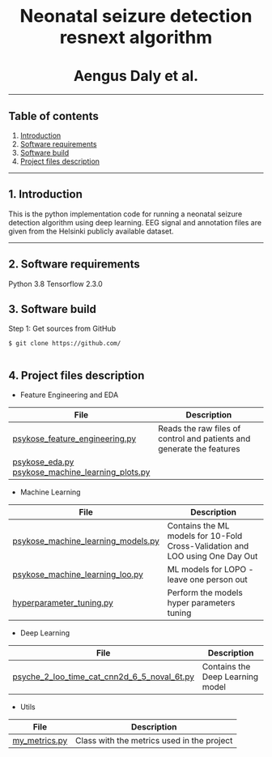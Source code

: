 # 
<h1 align="center" style="display: block; font-size: 2.5em; font-weight: bold; margin-block-start: 1em; margin-block-end: 1em;">  
  <br><br><strong>Neonatal seizure detection resnext algorithm</strong>  
  
</h1>  
<h1 align="center">  
Aengus Daly et al.
</h1>  
  
---  
  ## Table of contents
1. [Introduction](#introduction)  
2. [Software requirements](#software-requirements)  
3. [Software build](#software-build)  
4. [Project files description](#project-files-description)  

---  
## 1. Introduction
  
This is the python implementation code for running a neonatal seizure detection algorithm using deep learning.
EEG signal and annotation files are given from the Helsinki publicly available dataset.
  
---  
  
  
## 2. Software requirements
Python 3.8
Tensorflow 2.3.0
  
  
## 3. Software build
Step 1: Get sources from GitHub 
```shell   
$ git clone https://github.com/
 
```  
  
## 4. Project files description
  
* Feature Engineering and EDA

| File                                                                                | Description |    
|-------------------------------------------------------------------------------------|---|        
| [psykose_feature_engineering.py](./code/psykose_feature_engineering.py)             | Reads the raw files of control and patients and generate the features |
| [psykose_eda.py](./code/psykose_eda.py) <br/> [psykose_machine_learning_plots.py](./code/psykose_machine_learning_plots.py) ||
  
* Machine Learning 

| File                                                                            | Description                                                                   |    
|---------------------------------------------------------------------------------|-------------------------------------------------------------------------------|                 
| [psykose_machine_learning_models.py](./code/psykose_machine_learning_models.py) | Contains the ML models for 10-Fold Cross-Validation and LOO using One Day Out |
| [psykose_machine_learning_loo.py](./code/psykose_machine_learning_loo.py)       | ML models for LOPO - leave one person out                                     |
| [hyperparameter_tuning.py](./code/hyperparameter_tuning.py)                                 | Perform the models hyper parameters tuning                                    |

- Deep Learning  

| File | Description |
|---|---|
| [psyche_2_loo_time_cat_cnn2d_6_5_noval_6t.py](./code/psyche_2_loo_time_cat_cnn2d_6_5_noval_6t.py) | Contains the Deep Learning model |


- Utils 

| File | Description                                |
|---|--------------------------------------------|
|[my_metrics.py](./code/my_metrics.py) | Class with the metrics used in the project |
